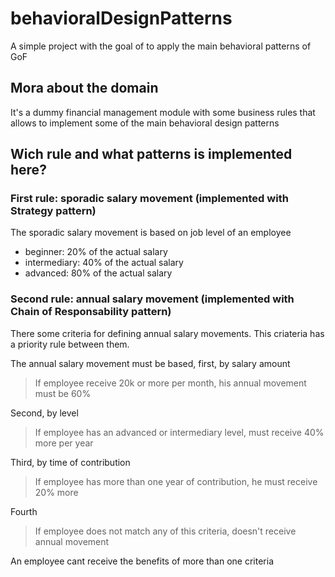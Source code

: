 # behavioralDesignPatterns

A simple project with the goal of to apply the main behavioral patterns of GoF

## Mora about the domain

It's a dummy financial management module with some business rules that allows to implement some of the main behavioral design patterns

## Wich rule and what patterns is implemented here?

### First rule: sporadic salary movement (implemented with Strategy pattern)

The sporadic salary movement is based on job level of an employee

- beginner: 20% of the actual salary
- intermediary: 40% of the actual salary
- advanced: 80% of the actual salary

### Second rule: annual salary movement (implemented with Chain of Responsability pattern)

There some criteria for defining annual salary movements. This criateria has a priority rule between them. 

The annual salary movement must be based, first, by salary amount

> If employee receive 20k or more per month, his annual movement must be 60%

Second, by level

> If employee has an advanced or intermediary level, must receive 40% more per year

Third, by time of contribution

> If employee has more than one year of contribution, he must receive 20% more

Fourth

> If employee does not match any of this criteria, doesn't receive annual movement

An employee cant receive the benefits of more than one criteria
